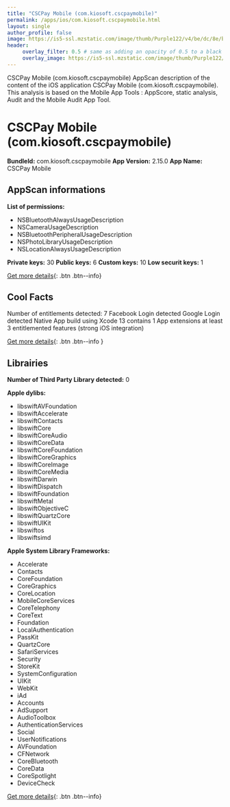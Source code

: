 ```yaml
---
title: "CSCPay Mobile (com.kiosoft.cscpaymobile)"
permalink: /apps/ios/com.kiosoft.cscpaymobile.html
layout: single
author_profile: false
image: https://is5-ssl.mzstatic.com/image/thumb/Purple122/v4/be/dc/8e/bedc8e57-514f-0f05-f3da-624211a61e12/AppIcon_Official-1x_U007emarketing-0-5-0-0-85-220.png/512x512bb.jpg
header: 
     overlay_filter: 0.5 # same as adding an opacity of 0.5 to a black background
     overlay_image: https://is5-ssl.mzstatic.com/image/thumb/Purple122/v4/be/dc/8e/bedc8e57-514f-0f05-f3da-624211a61e12/AppIcon_Official-1x_U007emarketing-0-5-0-0-85-220.png/512x512bb.jpg
---
```

CSCPay Mobile (com.kiosoft.cscpaymobile) AppScan description of the content of the iOS application CSCPay Mobile (com.kiosoft.cscpaymobile). This analysis is based on the Mobile App Tools : AppScore, static analysis, Audit and the Mobile Audit App Tool.

# CSCPay Mobile (com.kiosoft.cscpaymobile)

**BundleId:** com.kiosoft.cscpaymobile
**App Version:** 2.15.0
**App Name:** CSCPay Mobile


## AppScan informations 

**List of permissions:** 
- NSBluetoothAlwaysUsageDescription
- NSCameraUsageDescription
- NSBluetoothPeripheralUsageDescription
- NSPhotoLibraryUsageDescription
- NSLocationAlwaysUsageDescription
  
  
**Private keys:** 30
**Public keys:** 6
**Custom keys:** 10
**Low securit keys:** 1
  
[Get more details](/pricing.html){: .btn .btn--info}

## Cool Facts

Number of entitlements detected: 7
Facebook Login detected
Google Login detected
Native App
build using Xcode 13
contains 1 App extensions
at least 3 entitlemented features (strong iOS integration)
  
[Get more details](/pricing.html){: .btn .btn--info }

## Librairies 
**Number of Third Party Library detected:** 0


**Apple dylibs:**
- libswiftAVFoundation
- libswiftAccelerate
- libswiftContacts
- libswiftCore
- libswiftCoreAudio
- libswiftCoreData
- libswiftCoreFoundation
- libswiftCoreGraphics
- libswiftCoreImage
- libswiftCoreMedia
- libswiftDarwin
- libswiftDispatch
- libswiftFoundation
- libswiftMetal
- libswiftObjectiveC
- libswiftQuartzCore
- libswiftUIKit
- libswiftos
- libswiftsimd


**Apple System Library Frameworks:**
- Accelerate
- Contacts
- CoreFoundation
- CoreGraphics
- CoreLocation
- MobileCoreServices
- CoreTelephony
- CoreText
- Foundation
- LocalAuthentication
- PassKit
- QuartzCore
- SafariServices
- Security
- StoreKit
- SystemConfiguration
- UIKit
- WebKit
- iAd
- Accounts
- AdSupport
- AudioToolbox
- AuthenticationServices
- Social
- UserNotifications
- AVFoundation
- CFNetwork
- CoreBluetooth
- CoreData
- CoreSpotlight
- DeviceCheck


  
[Get more details](/pricing.html){: .btn .btn--info}

